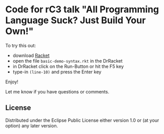 # Code for rC3 talk "All Programming Language Suck?  Just Build Your Own!"

To try this out:

- download [Racket](https://www.racket-lang.org)
- open the file `basic-demo-syntax.rkt` in the DrRacket
- in DrRacket click on the Run-Button or hit the F5 key
- type-in `(line-10)` and press the Enter key

Enjoy!

Let me know if you have questions or comments.

## License

Distributed under the Eclipse Public License either version 1.0 or (at
your option) any later version.
